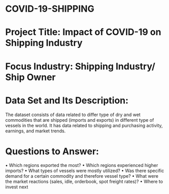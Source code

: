 # COVID-19-SHIPPING

# Project Title: Impact of COVID-19 on Shipping Industry

# Focus Industry: Shipping Industry/ Ship Owner

# Data Set and Its Description: 
The dataset consists of data related to differ type of dry and wet commodities that are 
shipped (imports and exports) in different type of vessels in the world. It has data related to shipping and purchasing 
activity, earnings, and market trends.

# Questions to Answer:
• Which regions exported the most?
• Which regions experienced higher imports?
• What types of vessels were mostly utilized?
• Was there specific demand for a certain commodity and therefore vessel type?
• What were the market reactions (sales, idle, orderbook, spot freight rates)?
• Where to invest next
